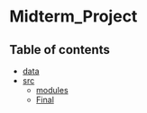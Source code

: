 # Midterm_Project
## Table of contents
* [data](/data)
* [src](/src)
  * [modules](/src/modules)
   * [Final](/src/modules/Final)
